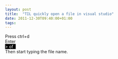 ```yaml
---
layout: post
title:  "TIL quickly open a file in visual studio"
date: 2011-12-30T09:40:00+01:00
tags: 
---
```


Press ctrl+d<br>
Enter<br><span style="background-color: black; color: white;">&gt; of  </span><br>
Then start typing the file name.
<div style="clear: both;"></div>